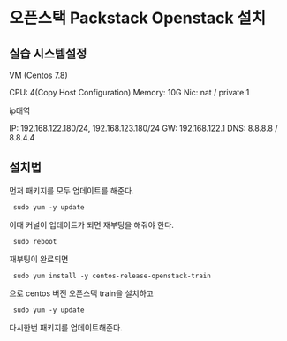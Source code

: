 # 오픈스택 Packstack Openstack 설치

## 실습 시스템설정

VM (Centos 7.8)

CPU: 4(Copy Host Configuration)
Memory: 10G
Nic: nat / private 1

ip대역

IP: 192.168.122.180/24, 192.168.123.180/24
GW: 192.168.122.1
DNS: 8.8.8.8 / 8.8.4.4

## 설치법

먼저 패키지를 모두 업데이트를 해준다.

` sudo yum -y update`

이때 커널이 업데이트가 되면 재부팅을 해줘야 한다.

` sudo reboot`

재부팅이 완료되면 

` sudo yum install -y centos-release-openstack-train`

으로 centos 버전 오픈스택 train을 설치하고

` sudo yum -y update`

다시한번 패키지를 업데이트해준다.

